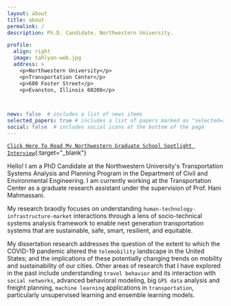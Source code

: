 ```yaml
---
layout: about
title: about
permalink: /
description: Ph.D. Candidate. Northwestern University.

profile:
  align: right
  image: tahlyan-web.jpg
  address: >
    <p>Northwestern University</p>
    <p>Transportation Center</p>
    <p>600 Foster Street</p>
    <p>Evanston, Illinois 60208</p>



news: false  # includes a list of news items
selected_papers: true # includes a list of papers marked as "selected={true}"
social: false  # includes social icons at the bottom of the page
---
```


[`Click Here To Read My Northwestern Graduate School Spotlight Interview`](https://www.tgs.northwestern.edu/about/our-people/spotlight/divyakant-tahlyan.html){:target="_blank"}

Hello! I am a PhD Candidate at the Northwestern University's Transportation Systems Analysis and Planning Program in the Department of Civil and Environmental Engineering. I am currently working at the Transportation Center as a graduate research assistant under the supervision of Prof. Hani Mahmassani. 

My research braodly focuses on understanding `human-technology-infrastructure-market` interactions through a lens of socio-technical systems analysis framework to enable next generation transportation systems that are sustainable, safe, smart, resilient, and equitable. 

My dissertation research addresses the question of the extent to which the COVID-19 pandemic altered the `telemobility` landscape in the United States; and
the implications of these potentially changing trends on mobility and sustainability of our cities. Other areas of research that I have explored in the past include understanding `travel behavior` and its interaction with `social networks`, advanced behavioral modeling, big `GPS data` analysis and freight planning, `machine learning` applications in `transportation`, particularly unsupervised learning and ensemble learning models. 
